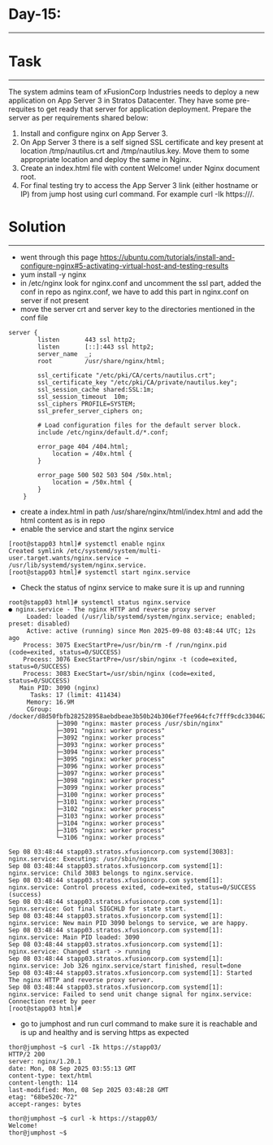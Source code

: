 # Day-15: 
---

# Task
---
The system admins team of xFusionCorp Industries needs to deploy a new application on App Server 3 in Stratos Datacenter. They have some pre-requites to get ready that server for application deployment. Prepare the server as per requirements shared below:

1. Install and configure nginx on App Server 3.
2. On App Server 3 there is a self signed SSL certificate and key present at location /tmp/nautilus.crt and /tmp/nautilus.key. Move them to some appropriate location and deploy the same in Nginx.
3. Create an index.html file with content Welcome! under Nginx document root.
4. For final testing try to access the App Server 3 link (either hostname or IP) from jump host using curl command. For example curl -Ik https://<app-server-ip>/.

# Solution
---
- went through this page https://ubuntu.com/tutorials/install-and-configure-nginx#5-activating-virtual-host-and-testing-results
- yum install -y nginx
- in /etc/nginx look for nginx.conf and uncomment the ssl part, added the conf in repo as nginx.conf, we have to add this part in nginx.conf on server if not present
- move the server crt and server key to the directories mentioned in the conf file
```
server {
        listen       443 ssl http2;
        listen       [::]:443 ssl http2;
        server_name  _;
        root         /usr/share/nginx/html;

        ssl_certificate "/etc/pki/CA/certs/nautilus.crt";
        ssl_certificate_key "/etc/pki/CA/private/nautilus.key";
        ssl_session_cache shared:SSL:1m;
        ssl_session_timeout  10m;
        ssl_ciphers PROFILE=SYSTEM;
        ssl_prefer_server_ciphers on;

        # Load configuration files for the default server block.
        include /etc/nginx/default.d/*.conf;

        error_page 404 /404.html;
            location = /40x.html {
        }

        error_page 500 502 503 504 /50x.html;
            location = /50x.html {
        }
    }
```
- create a index.html in path /usr/share/nginx/html/index.html and add the html content as is in repo
- enable the service and start the nginx service
```
[root@stapp03 html]# systemctl enable nginx
Created symlink /etc/systemd/system/multi-user.target.wants/nginx.service → /usr/lib/systemd/system/nginx.service.
[root@stapp03 html]# systemctl start nginx.service
```
- Check the status of nginx service to make sure it is up and running

```
root@stapp03 html]# systemctl status nginx.service
● nginx.service - The nginx HTTP and reverse proxy server
     Loaded: loaded (/usr/lib/systemd/system/nginx.service; enabled; preset: disabled)
     Active: active (running) since Mon 2025-09-08 03:48:44 UTC; 12s ago
    Process: 3075 ExecStartPre=/usr/bin/rm -f /run/nginx.pid (code=exited, status=0/SUCCESS)
    Process: 3076 ExecStartPre=/usr/sbin/nginx -t (code=exited, status=0/SUCCESS)
    Process: 3083 ExecStart=/usr/sbin/nginx (code=exited, status=0/SUCCESS)
   Main PID: 3090 (nginx)
      Tasks: 17 (limit: 411434)
     Memory: 16.9M
     CGroup: /docker/d8d50fbfb282528958aebdbeae3b50b24b306ef7fee964cfc7fff9cdc3304624/system.slice/nginx.service
             ├─3090 "nginx: master process /usr/sbin/nginx"
             ├─3091 "nginx: worker process"
             ├─3092 "nginx: worker process"
             ├─3093 "nginx: worker process"
             ├─3094 "nginx: worker process"
             ├─3095 "nginx: worker process"
             ├─3096 "nginx: worker process"
             ├─3097 "nginx: worker process"
             ├─3098 "nginx: worker process"
             ├─3099 "nginx: worker process"
             ├─3100 "nginx: worker process"
             ├─3101 "nginx: worker process"
             ├─3102 "nginx: worker process"
             ├─3103 "nginx: worker process"
             ├─3104 "nginx: worker process"
             ├─3105 "nginx: worker process"
             └─3106 "nginx: worker process"

Sep 08 03:48:44 stapp03.stratos.xfusioncorp.com systemd[3083]: nginx.service: Executing: /usr/sbin/nginx
Sep 08 03:48:44 stapp03.stratos.xfusioncorp.com systemd[1]: nginx.service: Child 3083 belongs to nginx.service.
Sep 08 03:48:44 stapp03.stratos.xfusioncorp.com systemd[1]: nginx.service: Control process exited, code=exited, status=0/SUCCESS (success)
Sep 08 03:48:44 stapp03.stratos.xfusioncorp.com systemd[1]: nginx.service: Got final SIGCHLD for state start.
Sep 08 03:48:44 stapp03.stratos.xfusioncorp.com systemd[1]: nginx.service: New main PID 3090 belongs to service, we are happy.
Sep 08 03:48:44 stapp03.stratos.xfusioncorp.com systemd[1]: nginx.service: Main PID loaded: 3090
Sep 08 03:48:44 stapp03.stratos.xfusioncorp.com systemd[1]: nginx.service: Changed start -> running
Sep 08 03:48:44 stapp03.stratos.xfusioncorp.com systemd[1]: nginx.service: Job 326 nginx.service/start finished, result=done
Sep 08 03:48:44 stapp03.stratos.xfusioncorp.com systemd[1]: Started The nginx HTTP and reverse proxy server.
Sep 08 03:48:44 stapp03.stratos.xfusioncorp.com systemd[1]: nginx.service: Failed to send unit change signal for nginx.service: Connection reset by peer
[root@stapp03 html]# 
```
- go to jumphost and run curl command to make sure it is reachable and is up and healthy and is serving https as expected
```
thor@jumphost ~$ curl -Ik https://stapp03/
HTTP/2 200 
server: nginx/1.20.1
date: Mon, 08 Sep 2025 03:55:13 GMT
content-type: text/html
content-length: 114
last-modified: Mon, 08 Sep 2025 03:48:28 GMT
etag: "68be520c-72"
accept-ranges: bytes

thor@jumphost ~$ curl -k https://stapp03/
Welcome!
thor@jumphost ~$ 
```

